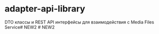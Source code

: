 # adapter-api-library
DTO классы и REST API интерфейсы для взаимодействия с Media Files Service#   N E W 2  
 #   N E W 2  
 